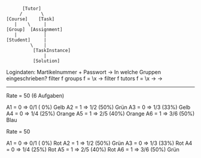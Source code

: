 
          [Tutor] 
         /       \
    [Course]    [Task]
       |    \     |
    [Group]  [Assignment]
       |          |
    [Student]     |
             \    |
              [TaskInstance]
                  | 
              [Solution]


Logindaten:
  Martikelnummer + Passwort
    -> In welche Gruppen eingeschrieben?
       filter f groups
       f = \x -> 
       filter f tutors
       f = \x -> 
    -> 



-----------------------------------------------------

Rate = 50 (6 Aufgaben)

A1 = 0 => 0/1 ( 0%) Gelb
A2 = 1 => 1/2 (50%) Grün
A3 = 0 => 1/3 (33%) Gelb
A4 = 0 => 1/4 (25%) Orange
A5 = 1 => 2/5 (40%) Orange
A6 = 1 => 3/6 (50%) Blau


Rate = 50

A1 = 0 => 0/1 ( 0%) Rot
A2 = 1 => 1/2 (50%) Grün
A3 = 0 => 1/3 (33%) Rot
A4 = 0 => 1/4 (25%) Rot
A5 = 1 => 2/5 (40%) Rot
A6 = 1 => 3/6 (50%) Grün
